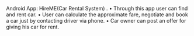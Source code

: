 Android App: HireME(Car Rental System) . 
•	Through this app user can find and rent car. 
•	User can calculate the approximate fare, negotiate and book a car just by contacting   driver via phone.
•	Car owner can post an offer for giving his car for rent. 
